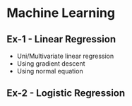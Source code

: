# Machine Learning

## Ex-1 - Linear Regression

* Uni/Multivariate linear regression
* Using gradient descent
* Using normal equation

## Ex-2 - Logistic Regression


